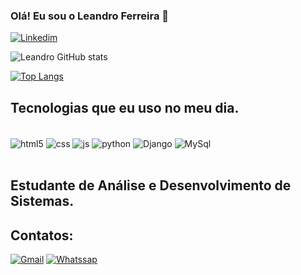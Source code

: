 ### Olá! Eu sou o Leandro Ferreira 👋

[![Linkedim](https://img.shields.io/badge/LinkedIn-0077B5?style=for-the-badge&logo=linkedin&logoColor=white)](https://www.linkedin.com/in/leandro-ferreira-santos-656b91278)

![Leandro GitHub stats](https://github-readme-stats.vercel.app/api?username=Leandr0fs&show_icons=true&theme=tokyonight)

[![Top Langs](https://github-readme-stats.vercel.app/api/top-langs/?username=Leandr0fs)](https://github.com/anuraghazra/github-readme-stats)

## Tecnologias que eu uso no meu dia.
<div style="display: inline_block"><br/>
  <img align="center" alt="html5" src="https://img.shields.io/badge/HTML5-E34F26?style=for-the-badge&logo=html5&logoColor=white"/>
  <img align="center" alt="css" src="https://img.shields.io/badge/CSS3-1572B6?style=for-the-badge&logo=css3&logoColor=white"/>
  <img align="center" alt="js" src="https://img.shields.io/badge/JavaScript-F7DF1E?style=for-the-badge&logo=javascript&logoColor=black"/>
  <img align="center" alt="python" src="https://img.shields.io/badge/Python-3776AB?style=for-the-badge&logo=python&logoColor=white"/>
  <img align="center" alt="Django" src="https://img.shields.io/badge/Django-092E20?style=for-the-badge&logo=django&logoColor=white"/>
  <img align="center" alt="MySql" src="https://img.shields.io/badge/MySQL-00000F?style=for-the-badge&logo=mysql&logoColor=white"/>
</div><br/>

## Estudante de Análise e Desenvolvimento de Sistemas.

## Contatos:<br/>
[![Gmail](https://img.shields.io/badge/Gmail-D14836?style=for-the-badge&logo=gmail&logoColor=white)](https://leandroferreiras128@gmail.com)
[![Whatssap](https://img.shields.io/badge/WhatsApp-25D366?style=for-the-badge&logo=whatsapp&logoColor=white)]()

